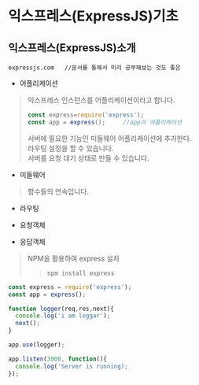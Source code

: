 # 익스프레스(ExpressJS)기초

## 익스프레스(ExpressJS)소개  
```
expressjs.com   //문서를 통해서 미리 공부해보는 것도 좋은
```
+ 어플리케이션   
> 익스프레스 인스턴스를 어플리케이션이라고 합니다.
> ```javascript
> const express=require('express');
> const app = express();     //app이 어플리케이션
> ```
> 서버에 필요한 기능인 미들웨어 어플리케이션에 추가한다.   
> 라우팅 설정을 할 수 있습니다.   
> 서버를 요청 대기 상태로 만들 수 있습니다.     

+ 미들웨어   
> 함수들의 연속입니다.   

+ 라우팅   

+ 요청객체 

+ 응답객체   

>NPM을 활용하여 express 설치
>>```
>>npm install express
>>```

```javascript
const express = require('express');
const app = express();

function logger(req,res,next){
  console.log('i am loggar');
  next();
}

app.use(logger);

app.listen(3000, function(){
  console.log('Server is running);
});
```
